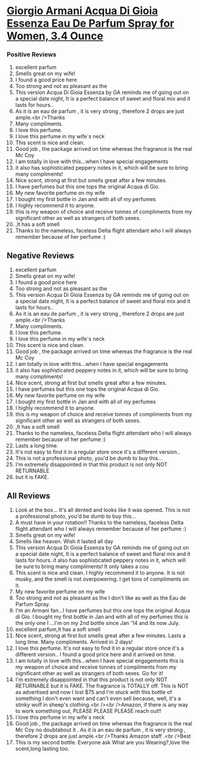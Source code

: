 # [Giorgio Armani Acqua Di Gioia Essenza Eau De Parfum Spray for Women, 3.4 Ounce](https://products.checkmycream.com/products/Giorgio-Armani-Acqua-Di-Gioia-Essenza-Eau-De-Parfum-Spray-for-Women-3.4-Ounce.html)

### Positive Reviews

<ol>
      <li>excellent parfum</li>
      <li>Smells great on my wife!</li>
      <li>I found a good price here</li>
      <li>Too strong and not as pleasant as the</li>
      <li>This version Acqua Di Gioia Essenza by GA reminds me of going out on a special date night, It is a perfect balance of sweet and floral mix and it lasts for hours..</li>
      <li>As it is an eau de parfum , it is very strong , therefore 2 drops are just ample.&lt;br /&gt;Thanks</li>
      <li>Many compliments.  </li>
      <li>I love this perfume.</li>
      <li>I love this perfume in my wife´s neck</li>
      <li>This scent is nice and clean.  </li>
      <li>Good job , the package arrived on time whereas the fragrance is the real Mc Coy</li>
      <li>I am totally in love with this...when I have special engagements</li>
      <li>it also has sophisticated peppery notes in it, which will be sure to bring many compliments!</li>
      <li>Nice scent, strong at first but smells great after a few minutes.  </li>
      <li>I have perfumes but this one tops the original Acqua di Gio.</li>
      <li>My new favorite perfume on my wife</li>
      <li>I bought my first bottle in Jan and with all of my perfumes</li>
      <li>I highly recommend it to anyone.  </li>
      <li>this is my weapon of choice and receive tonnes of compliments from my significant other as well as strangers of both sexes.  </li>
      <li>,It has a soft smell</li>
      <li>Thanks to the nameless, faceless Delta flight attendant who I will always remember because of her perfume :)</li>
</ol>


<h2>Negative Reviews</h2>
<ol>
<li> excellent parfum</li>
<li> Smells great on my wife!</li>
<li> I found a good price here</li>
<li> Too strong and not as pleasant as the</li>
<li> This version Acqua Di Gioia Essenza by GA reminds me of going out on a special date night, It is a perfect balance of sweet and floral mix and it lasts for hours..</li>
<li> As it is an eau de parfum , it is very strong , therefore 2 drops are just ample.&lt;br /&gt;Thanks</li>
<li> Many compliments.  </li>
<li> I love this perfume.</li>
<li> I love this perfume in my wife´s neck</li>
<li> This scent is nice and clean.  </li>
<li> Good job , the package arrived on time whereas the fragrance is the real Mc Coy</li>
<li> I am totally in love with this...when I have special engagements</li>
<li> it also has sophisticated peppery notes in it, which will be sure to bring many compliments!</li>
<li> Nice scent, strong at first but smells great after a few minutes.  </li>
<li> I have perfumes but this one tops the original Acqua di Gio.</li>
<li> My new favorite perfume on my wife</li>
<li> I bought my first bottle in Jan and with all of my perfumes</li>
<li> I highly recommend it to anyone.  </li>
<li> this is my weapon of choice and receive tonnes of compliments from my significant other as well as strangers of both sexes.  </li>
<li> ,It has a soft smell</li>
<li> Thanks to the nameless, faceless Delta flight attendant who I will always remember because of her perfume :)</li>
<li> Lasts a long time.  </li>
<li> It&#x27;s not easy to find it in a regular store once it&#x27;s a different version..</li>
<li> This is not a professional photo, you&#x27;d be dumb to buy this...</li>
<li> I&#x27;m extremely disappointed in that this product is not only NOT RETURNABLE</li>
<li> but it is FAKE.</li>
</ol>

<h2>All Reviews</h2>

<ol>
    <li> Look at the box... It&#x27;s all dented and looks like it was opened. This is not a professional photo, you&#x27;d be dumb to buy this...</li>
    <li> A must have in your rotation!!  Thanks to the nameless, faceless Delta flight attendant who I will always remember because of her perfume :)</li>
    <li> Smells great on my wife!</li>
    <li> Smells like heaven. Wish it lasted all day</li>
    <li> This version Acqua Di Gioia Essenza by GA reminds me of going out on a special date night, It is a perfect balance of sweet and floral mix and it lasts for hours..it also has sophisticated peppery notes in it, which will be sure to bring many compliments! It only takes a cou</li>
    <li> This scent is nice and clean.  I highly recommend it to anyone.  It is not musky, and the smell is not overpowering.  I get tons of compliments on it.</li>
    <li> My new favorite perfume on my wife</li>
    <li> Too strong and not as pleasant as the I don&#x27;t like as well as the Eau de Parfum Spray.</li>
    <li> I&#x27;m an Armani fan...I have perfumes but this one tops the original Acqua di Gio. I bought my first bottle in Jan and with all of my perfumes this is the only one I ...I&#x27;m on my 2nd bottle since Jan &#x27;14 and its now July.</li>
    <li> excellent parfum,It has a soft smell</li>
    <li> Nice scent, strong at first but smells great after a few minutes.  Lasts a long time.  Many compliments.  Arrived in 2 days!</li>
    <li> I love this perfume. It&#x27;s not easy to find it in a regular store once it&#x27;s a different version.. I found a good price here and it arrived on time.</li>
    <li> I am totally in love with this...when I have special engagements this is my weapon of choice and receive tonnes of compliments from my significant other as well as strangers of both sexes.  Go for it!</li>
    <li> I&#x27;m extremely disappointed in that this product is not only NOT RETURNABLE but it is FAKE. The fragrance is TOTALLY off. This is NOT as advertised and now I lost $75 and I&#x27;m stuck with this bottle of something I don&#x27;t even want and can&#x27;t even sell because, well, it&#x27;s a stinky wolf in sheep&#x27;s clothing.&lt;br /&gt;&lt;br /&gt;Amazon, if there is any way to work something out, PLEASE PLEASE PLEASE reach out!!</li>
    <li> I love this perfume in my wife´s neck</li>
    <li> Good job , the package arrived on time whereas the fragrance is the real Mc Coy no doubtabout it . As it is an eau de parfum , it is very strong , therefore 2 drops are just ample.&lt;br /&gt;Thanks Amazon staff .&lt;br /&gt;Best</li>
    <li> This is my second bottle. Everyone ask What are you Wearing?,love the scent,long lasting too.</li>
</ol>




